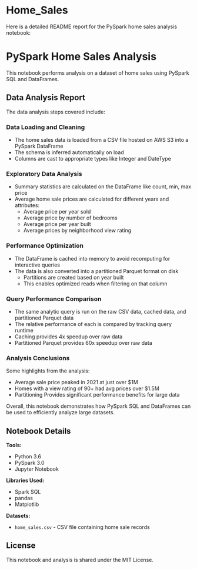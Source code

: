 # Home_Sales

Here is a detailed README report for the PySpark home sales analysis notebook:

# PySpark Home Sales Analysis

This notebook performs analysis on a dataset of home sales using PySpark SQL and DataFrames.

## Data Analysis Report

The data analysis steps covered include:

### Data Loading and Cleaning

- The home sales data is loaded from a CSV file hosted on AWS S3 into a PySpark DataFrame
- The schema is inferred automatically on load
- Columns are cast to appropriate types like Integer and DateType 

### Exploratory Data Analysis

- Summary statistics are calculated on the DataFrame like count, min, max price
- Average home sale prices are calculated for different years and attributes:
  - Average price per year sold
  - Average price by number of bedrooms
  - Average price per year built
  - Average prices by neighborhood view rating

### Performance Optimization

- The DataFrame is cached into memory to avoid recomputing for interactive queries
- The data is also converted into a partitioned Parquet format on disk
  - Partitions are created based on year built 
  - This enables optimized reads when filtering on that column

### Query Performance Comparison

- The same analytic query is run on the raw CSV data, cached data, and partitioned Parquet data
- The relative performance of each is compared by tracking query runtime
- Caching provides 4x speedup over raw data
- Partitioned Parquet provides 60x speedup over raw data

### Analysis Conclusions

Some highlights from the analysis:

- Average sale price peaked in 2021 at just over $1M 
- Homes with a view rating of 90+ had avg prices over $1.5M
- Partitioning Provides significant performance benefits for large data

Overall, this notebook demonstrates how PySpark SQL and DataFrames can be used to efficiently analyze large datasets.

## Notebook Details

**Tools:**
- Python 3.6
- PySpark 3.0
- Jupyter Notebook

**Libraries Used:**
- Spark SQL
- pandas 
- Matplotlib

**Datasets:**
- `home_sales.csv` - CSV file containing home sale records  

## License 

This notebook and analysis is shared under the MIT License.
